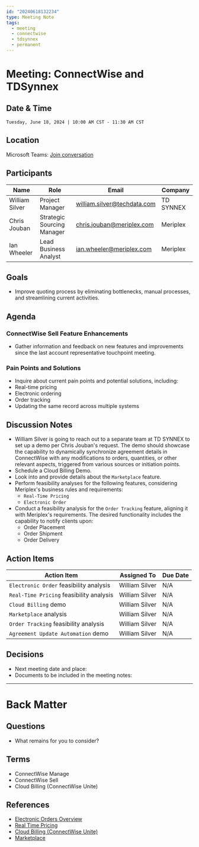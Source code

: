 ```yaml
---
id: "20240618132234"
type: Meeting Note
tags:
  - meeting
  - connectwise
  - tdsynnex
  - permanent
---
```


# Meeting: ConnectWise and TDSynnex

## Date & Time

```Datetime
Tuesday, June 18, 2024 | 10:00 AM CST - 11:30 AM CST 
```

## Location

Microsoft Teams: [Join conversation](https://teams.microsoft.com/l/meetup-join/19%3ameeting_ODI3MTRkNGEtMzJmZS00NTA1LWE2MjEtZjNlNDcyMGUwMDVi%40thread.v2/0?context=%7b%22Tid%22%3a%226d4422b6-9fe9-4ec2-8904-ccaa320bd30a%22%2c%22Oid%22%3a%224928663b-f568-404a-83f8-d6697c26de46%22%7d)

## Participants

| Name           | Role                       | Email                       | Company   |
| -------------- | -------------------------- | --------------------------- | --------- |
| William Silver | Project Manager            | william.silver@techdata.com | TD SYNNEX |
| Chris Jouban   | Strategic Sourcing Manager | chris.jouban@meriplex.com   | Meriplex  |
| Ian Wheeler    | Lead Business Analyst      | ian.wheeler@meriplex.com    | Meriplex  |

## Goals
- Improve quoting process by eliminating bottlenecks, manual processes, and streamlining current activities.

## Agenda

### ConnectWise Sell Feature Enhancements
- Gather information and feedback on new features and improvements since the last account representative touchpoint meeting.

### Pain Points and Solutions
- Inquire about current pain points and potential solutions, including:
 - Real-time pricing
 - Electronic ordering
 - Order tracking
 - Updating the same record across multiple systems

## Discussion Notes

- William Silver is going to reach out to a separate team at TD SYNNEX to set up a demo per Chris Jouban's request. The demo should showcase the capability to dynamically synchronize agreement details in ConnectWise with any modifications to orders, quantities, or other relevant aspects, triggered from various sources or initiation points.
- Schedule a Cloud Billing Demo.
- Look into and provide details about the `Marketplace` feature.
- Perform feasibility analyses for the following features, considering Meriplex's business rules and requirements:
	 - `Real-Time Pricing`
	 - `Electronic Order`
- Conduct a feasibility analysis for the `Order Tracking` feature, aligning it with Meriplex's requirements. The desired functionality includes the capability to notify clients upon:
	 - Order Placement
	 - Order Shipment
	 - Order Delivery

## Action Items

| Action Item                              | Assigned To    | Due Date |
| ---------------------------------------- | -------------- | -------- |
| `Electronic Order` feasibility analysis  | William Silver | N/A      |
| `Real-Time Pricing` feasibility analysis | William Silver | N/A      |
| `Cloud Billing` demo                     | William Silver | N/A      |
| `Marketplace` analysis                   | William Silver | N/A      |
| `Order Tracking` feasibility analysis    | William Silver | N/A      |
| `Agreement Update Automation` demo       | William Silver | N/A      |

## Decisions

- Next meeting date and place: 
- Documents to be included in the meeting notes:


---
# Back Matter
## Questions

- What remains for you to consider?

## Terms

- ConnectWise Manage
- ConnectWise Sell
- Cloud Billing (ConnectWise Unite)

## References

- [Electronic Orders Overview](https://docs.connectwise.com/ConnectWise_Sell/300/060/010/001)
- [Real Time Pricing](https://docs.connectwise.com/ConnectWise_Sell/800/060/010)
- [Cloud Billing (ConnectWise Unite)](https://docs.connectwise.com/ConnectWise_Unite)
- [Marketplace](https://docs.connectwise.com/ConnectWise_Documentation/090/006)

